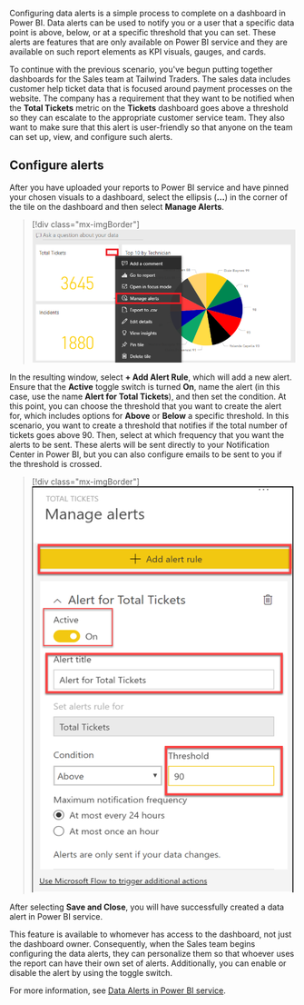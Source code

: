 Configuring data alerts is a simple process to complete on a dashboard in Power BI. Data alerts can be used to notify you or a user that a specific data point is above, below, or at a specific threshold that you can set. These alerts are features that are only available on Power BI service and they are available on such report elements as KPI visuals, gauges, and cards.

To continue with the previous scenario, you've begun putting together dashboards for the Sales team at Tailwind Traders. The sales data includes customer help ticket data that is focused around payment processes on the website. The company has a requirement that they want to be notified when the **Total Tickets** metric on the **Tickets** dashboard goes above a threshold so they can escalate to the appropriate customer service team. They also want to make sure that this alert is user-friendly so that anyone on the team can set up, view, and configure such alerts.

## Configure alerts

After you have uploaded your reports to Power BI service and have pinned your chosen visuals to a dashboard, select the ellipsis (**...**) in the corner of the tile on the dashboard and then select **Manage Alerts**.

> [!div class="mx-imgBorder"]
> [![Screenshot of the Manage alerts feature on a dashboard tile.](../media/02-manage-alerts-button-ss.png)](../media/02-manage-alerts-button-ss.png#lightbox)

In the resulting window, select **+ Add Alert Rule**, which will add a new alert. Ensure that the **Active** toggle switch is turned **On**, name the alert (in this case, use the name **Alert for Total Tickets**), and then set the condition. At this point, you can choose the threshold that you want to create the alert for, which includes options for **Above** or **Below** a specific threshold. In this scenario, you want to create a threshold that notifies if the total number of tickets goes above 90. Then, select at which frequency that you want the alerts to be sent. These alerts will be sent directly to your Notification Center in Power BI, but you can also configure emails to be sent to you if the threshold is crossed.

> [!div class="mx-imgBorder"]
> [![Screenshot of the Manage alerts window in Power BI service.](../media/02-manage-alerts-window-options-ssm.png)](../media/02-manage-alerts-window-options-ssm.png#lightbox)

After selecting **Save and Close**, you will have successfully created a data alert in Power BI service.

This feature is available to whomever has access to the dashboard, not just the dashboard owner. Consequently, when the Sales team begins configuring the data alerts, they can personalize them so that whoever uses the report can have their own set of alerts. Additionally, you can enable or disable the alert by using the toggle switch.

For more information, see [Data Alerts in Power BI service](https://docs.microsoft.com/power-bi/create-reports/service-set-data-alerts/?azure-portal=true).